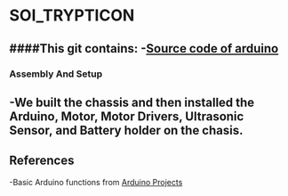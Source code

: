# SOI_TRYPTICON

####This git contains:
  -[Source code of arduino](https://github.com/AdumaRishithReddy/SOI_TRYPTICON/blob/main/normal.ino)
  -
  

### Assembly And Setup
  -We built the chassis and then installed the Arduino, Motor, Motor Drivers, Ultrasonic Sensor, and Battery holder on the chasis.
  -
  
  
## References
  -Basic Arduino functions from [Arduino Projects](https://create.arduino.cc/projecthub/saaketporay/ultrasonic-range-finder-9b10b6?ref=search&ref_id=ultrasonic&offset=4)
